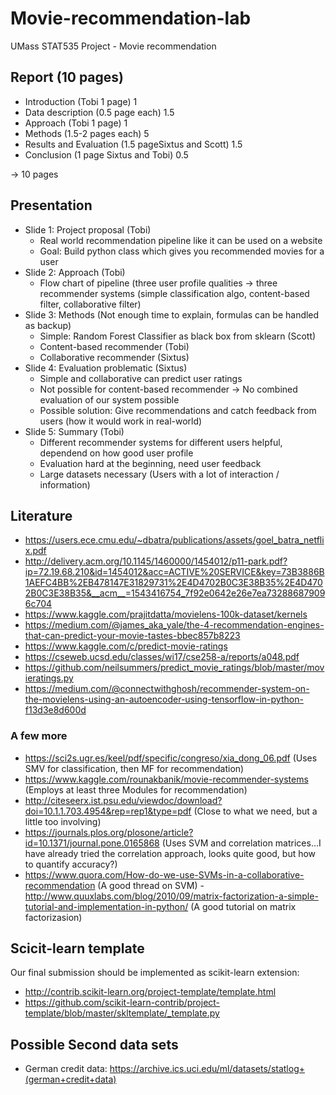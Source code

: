# Movie-recommendation-lab
UMass STAT535 Project - Movie recommendation

## Report (10 pages)
- Introduction (Tobi 1 page) 1
- Data description (0.5 page each) 1.5
- Approach (Tobi 1 page) 1
- Methods (1.5-2 pages each) 5
- Results and Evaluation (1.5 pageSixtus and Scott) 1.5
- Conclusion (1 page Sixtus and Tobi) 0.5

-> 10 pages



## Presentation
- Slide 1: Project proposal (Tobi)
  - Real world recommendation pipeline like it can be used on a website
  - Goal: Build python class which gives you recommended movies for a user
- Slide 2: Approach (Tobi)
  - Flow chart of pipeline (three user profile qualities -> three recommender systems (simple classification algo, content-based filter, collaborative filter)
- Slide 3: Methods (Not enough time to explain, formulas can be handled as backup)
  - Simple: Random Forest Classifier as black box from sklearn (Scott)
  - Content-based recommender (Tobi)
  - Collaborative recommender (Sixtus)
- Slide 4: Evaluation problematic (Sixtus)
  - Simple and collaborative can predict user ratings
  - Not possible for content-based recommender -> No combined evaluation of our system possible
  - Possible solution: Give recommendations and catch feedback from users (how it would work in real-world)
- Slide 5: Summary (Tobi)
  - Different recommender systems for different users helpful, dependend on how good user profile
  - Evaluation hard at the beginning, need user feedback
  - Large datasets necessary (Users with a lot of interaction / information)


## Literature

- https://users.ece.cmu.edu/~dbatra/publications/assets/goel_batra_netflix.pdf
- http://delivery.acm.org/10.1145/1460000/1454012/p11-park.pdf?ip=72.19.68.210&id=1454012&acc=ACTIVE%20SERVICE&key=73B3886B1AEFC4BB%2EB478147E31829731%2E4D4702B0C3E38B35%2E4D4702B0C3E38B35&__acm__=1543416754_7f92e0642e26e7ea732886879096c704
- https://www.kaggle.com/prajitdatta/movielens-100k-dataset/kernels
- https://medium.com/@james_aka_yale/the-4-recommendation-engines-that-can-predict-your-movie-tastes-bbec857b8223
- https://www.kaggle.com/c/predict-movie-ratings
- https://cseweb.ucsd.edu/classes/wi17/cse258-a/reports/a048.pdf
- https://github.com/neilsummers/predict_movie_ratings/blob/master/movieratings.py
- https://medium.com/@connectwithghosh/recommender-system-on-the-movielens-using-an-autoencoder-using-tensorflow-in-python-f13d3e8d600d
### A few more
- https://sci2s.ugr.es/keel/pdf/specific/congreso/xia_dong_06.pdf (Uses SMV for classification, then MF for recommendation)
- https://www.kaggle.com/rounakbanik/movie-recommender-systems (Employs at least three Modules for recommendation)
- http://citeseerx.ist.psu.edu/viewdoc/download?doi=10.1.1.703.4954&rep=rep1&type=pdf (Close to what we need, but a little too involving)
- https://journals.plos.org/plosone/article?id=10.1371/journal.pone.0165868 (Uses SVM and correlation matrices...I have already tried the correlation approach, looks quite good, but how to quantify accuracy?)
- https://www.quora.com/How-do-we-use-SVMs-in-a-collaborative-recommendation (A good thread on SVM)
-http://www.quuxlabs.com/blog/2010/09/matrix-factorization-a-simple-tutorial-and-implementation-in-python/ (A good tutorial on matrix factorizasion)


## Scicit-learn template
Our final submission should be implemented as scikit-learn extension:

- http://contrib.scikit-learn.org/project-template/template.html
- https://github.com/scikit-learn-contrib/project-template/blob/master/skltemplate/_template.py


## Possible Second data sets
- German credit data: https://archive.ics.uci.edu/ml/datasets/statlog+(german+credit+data)
